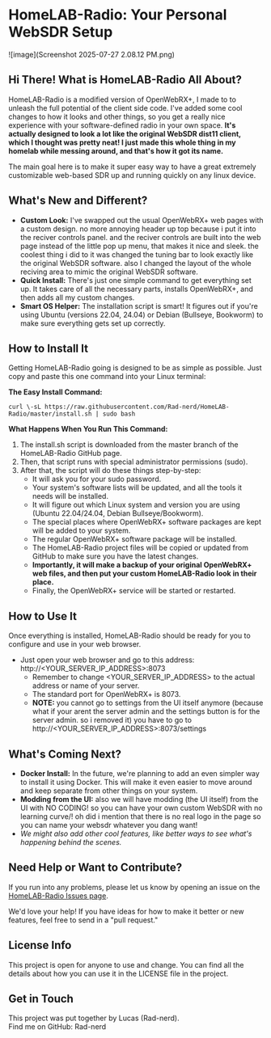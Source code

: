 # **HomeLAB-Radio: Your Personal WebSDR Setup**

![image](Screenshot 2025-07-27 2.08.12 PM.png)
## **Hi There\! What is HomeLAB-Radio All About?**

HomeLAB-Radio is a modified version of OpenWebRX+, I made to to unleash the full potential of the client side code. I've added some cool changes to how it looks and other things, so you get a really nice experience with your software-defined radio in your own space. **It's actually designed to look a lot like the original WebSDR dist11 client, which I thought was pretty neat\! I just made this whole thing in my homelab while messing around, and that's how it got its name.**

The main goal here is to make it super easy way to have a great extremely customizable web-based SDR up and running quickly on any linux device.

## **What's New and Different?**

* **Custom Look:** I've swapped out the usual OpenWebRX+ web pages with a custom design. no more annoying header up top because i put it into the reciver controls panel. and the reciver controls are built into the web page instead of the little pop up menu, that makes it nice and sleek. the coolest thing i did to it was changed the tuning bar to look exactly like the original WebSDR software. also I changed the layout of the whole reciving area to mimic the original WebSDR software.
* **Quick Install:** There's just one simple command to get everything set up. It takes care of all the necessary parts, installs OpenWebRX+, and then adds all my custom changes.  
* **Smart OS Helper:** The installation script is smart\! It figures out if you're using Ubuntu (versions 22.04, 24.04) or Debian (Bullseye, Bookworm) to make sure everything gets set up correctly.  

## **How to Install It**

Getting HomeLAB-Radio going is designed to be as simple as possible. Just copy and paste this one command into your Linux terminal:

**The Easy Install Command:**
```
curl \-sL https://raw.githubusercontent.com/Rad-nerd/HomeLAB-Radio/master/install.sh | sudo bash
```
**What Happens When You Run This Command:**

1. The install.sh script is downloaded from the master branch of the HomeLAB-Radio GitHub page.  
2. Then, that script runs with special administrator permissions (sudo).  
3. After that, the script will do these things step-by-step:  
   * It will ask you for your sudo password.  
   * Your system's software lists will be updated, and all the tools it needs will be installed.  
   * It will figure out which Linux system and version you are using (Ubuntu 22.04/24.04, Debian Bullseye/Bookworm).  
   * The special places where OpenWebRX+ software packages are kept will be added to your system.  
   * The regular OpenWebRX+ software package will be installed.  
   * The HomeLAB-Radio project files will be copied or updated from GitHub to make sure you have the latest changes.  
   * **Importantly, it will make a backup of your original OpenWebRX+ web files, and then put your custom HomeLAB-Radio look in their place.**  
   * Finally, the OpenWebRX+ service will be started or restarted.

## **How to Use It**

Once everything is installed, HomeLAB-Radio should be ready for you to configure and use in your web browser.

* Just open your web browser and go to this address: http://\<YOUR\_SERVER\_IP\_ADDRESS\>:8073  
  * Remember to change \<YOUR\_SERVER\_IP\_ADDRESS\> to the actual address or name of your server.  
  * The standard port for OpenWebRX+ is 8073\.
  * **NOTE:** you cannot go to settings from the UI itself anymore \(because what if your arent the server admin and the settings button is for the server admin. so i removed
    it\) you have to go to http://\<YOUR\_SERVER\_IP\_ADDRESS\>:8073/settings
   
## **What's Coming Next?**

* **Docker Install:** In the future, we're planning to add an even simpler way to install it using Docker. This will make it even easier to move around and keep separate from other things on your system.
* **Modding from the UI:** also we will have modding \(the UI itself\) from the UI with NO CODING\! so you can have your own custom WebSDR with no learning curve/! oh did i mention that there is no real logo in the page so you can name your websdr whatever you dang want\!  
* *We might also add other cool features, like better ways to see what's happening behind the scenes.*

## **Need Help or Want to Contribute?**

If you run into any problems, please let us know by opening an issue on the [HomeLAB-Radio Issues page](https://github.com/Rad-nerd/HomeLAB-Radio/issues).

We'd love your help\! If you have ideas for how to make it better or new features, feel free to send in a "pull request."

## **License Info**

This project is open for anyone to use and change. You can find all the details about how you can use it in the LICENSE file in the project.

## **Get in Touch**

This project was put together by Lucas (Rad-nerd).  
Find me on GitHub: Rad-nerd
